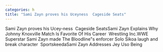 ```yaml
---
categories: h
title: "Sami Zayn proves his Uceyness  Cageside Seats"
---
```

Sami Zayn proves his Ucey-ness&nbsp;&nbsp;Cageside SeatsSami Zayn Explains Why Johnny Knoxville Match Is Favorite Of His Career&nbsp;&nbsp;Wrestling Inc.WWE Superstar Sami Zayn made The Bloodline"s enforcer Solo Sikoa laugh and break character&nbsp;&nbsp;SportskeedaSami Zayn Addresses Jey Uso Being 